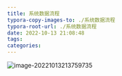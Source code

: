 ```yaml
---
title: 系统数据流程
typora-copy-images-to: ./系统数据流程
typora-root-url: ./系统数据流程
date: 2022-10-13 21:08:48
tags:
categories:
---
```


![image-20221013213759735](/image-20221013213759735.png)
